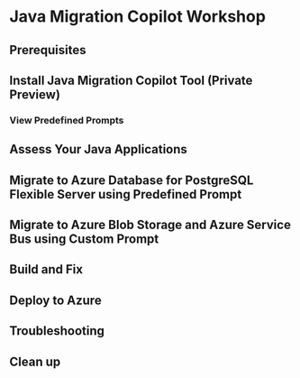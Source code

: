 # Java Migration Copilot Workshop

## Prerequisites

## Install Java Migration Copilot Tool (Private Preview)

### View Predefined Prompts

## Assess Your Java Applications

## Migrate to Azure Database for PostgreSQL Flexible Server using Predefined Prompt

## Migrate to Azure Blob Storage and Azure Service Bus using Custom Prompt

## Build and Fix

## Deploy to Azure

## Troubleshooting

## Clean up
